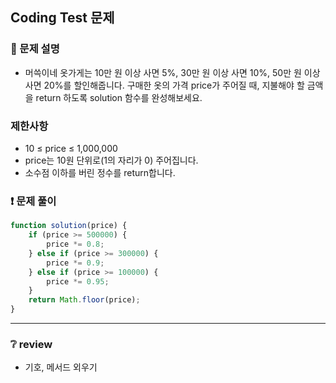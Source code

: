 ## Coding Test 문제

### 📌 문제 설명

- 머쓱이네 옷가게는 10만 원 이상 사면 5%, 30만 원 이상 사면 10%, 50만 원 이상 사면 20%를 할인해줍니다.
  구매한 옷의 가격 price가 주어질 때, 지불해야 할 금액을 return 하도록 solution 함수를 완성해보세요.

### 제한사항

- 10 ≤ price ≤ 1,000,000
- price는 10원 단위로(1의 자리가 0) 주어집니다.
- 소수점 이하를 버린 정수를 return합니다.

### ❗ 문제 풀이

```javascript
function solution(price) {
	if (price >= 500000) {
		price *= 0.8;
	} else if (price >= 300000) {
		price *= 0.9;
	} else if (price >= 100000) {
		price *= 0.95;
	}
	return Math.floor(price);
}
```

---

### ❔ review

- 기호, 메서드 외우기
